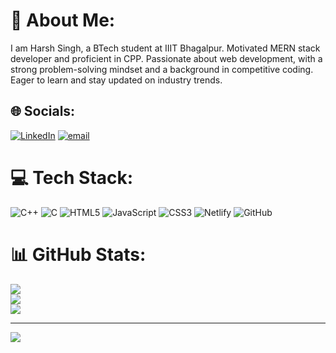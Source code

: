 # 💫 About Me:
I am Harsh Singh, a BTech student at IIIT Bhagalpur. Motivated MERN stack developer and proficient in CPP. Passionate about web development, with a strong problem-solving mindset and a background in competitive coding. Eager to learn and stay updated on industry trends.


## 🌐 Socials:
[![LinkedIn](https://img.shields.io/badge/LinkedIn-%230077B5.svg?logo=linkedin&logoColor=white)](https://linkedin.com/in/https://www.linkedin.com/in/harsh-singh-41332a22a/) [![email](https://img.shields.io/badge/Email-D14836?logo=gmail&logoColor=white)](mailto:harshyash98765@gmail.com) 

# 💻 Tech Stack:
![C++](https://img.shields.io/badge/c++-%2300599C.svg?style=for-the-badge&logo=c%2B%2B&logoColor=white) ![C](https://img.shields.io/badge/c-%2300599C.svg?style=for-the-badge&logo=c&logoColor=white) ![HTML5](https://img.shields.io/badge/html5-%23E34F26.svg?style=for-the-badge&logo=html5&logoColor=white) ![JavaScript](https://img.shields.io/badge/javascript-%23323330.svg?style=for-the-badge&logo=javascript&logoColor=%23F7DF1E) ![CSS3](https://img.shields.io/badge/css3-%231572B6.svg?style=for-the-badge&logo=css3&logoColor=white) ![Netlify](https://img.shields.io/badge/netlify-%23000000.svg?style=for-the-badge&logo=netlify&logoColor=#00C7B7)  ![GitHub](https://img.shields.io/badge/github-%23121011.svg?style=for-the-badge&logo=github&logoColor=white) 
# 📊 GitHub Stats:
![](https://github-readme-stats.vercel.app/api?username=HARSH48480&theme=dark&hide_border=false&include_all_commits=true&count_private=true)<br/>
![](https://nirzak-streak-stats.vercel.app/?user=HARSH48480&theme=dark&hide_border=false)<br/>
![](https://github-readme-stats.vercel.app/api/top-langs/?username=HARSH48480&theme=dark&hide_border=false&include_all_commits=true&count_private=true&layout=compact)

---
[![](https://visitcount.itsvg.in/api?id=HARSH48480&icon=0&color=0)](https://visitcount.itsvg.in)

<!-- Proudly created with GPRM ( https://gprm.itsvg.in ) -->
